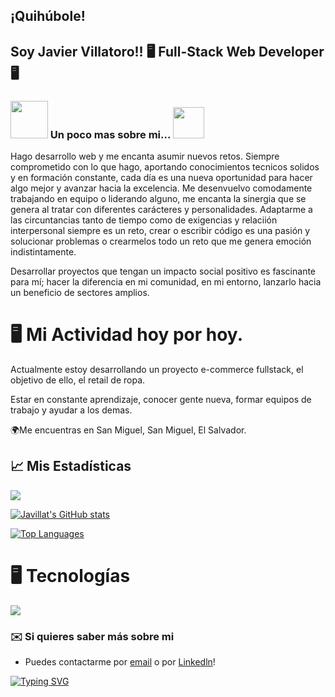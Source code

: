 ## ¡Quihúbole!

<!--
**Javillat/Javillat** is a ✨ _special_ ✨ repository because its `README.md` (this file) appears on your GitHub profile.

###
-->
<h2>Soy Javier Villatoro!!   🖥️  Full-Stack Web Developer 🖥️ </h2>

<!--<img align='right' src="https://media.giphy.com/media/26tn33aiTi1jkl6H6/giphy.gif" width="230">-->


<!--
[![Linkedin: Javier](https://img.shields.io/badge/Javier-blue?link=www.linkedin.com/in/javillatoro)]
[![GitHub: Javier](https://img.shields.io/github/followers/Javillat)
-->
### <img src="https://media.giphy.com/media/26tn33aiTi1jkl6H6/giphy.gif" width="60"> Un poco mas sobre mi... <img src="https://media.giphy.com/media/2IudUHdI075HL02Pkk/giphy.gif" width="50"> 

Hago desarrollo web y me encanta asumir nuevos retos. Siempre comprometido con lo que hago, aportando conocimientos tecnicos solidos y en formación constante, cada día es una nueva oportunidad para hacer algo mejor y avanzar hacia la excelencia. 
Me desenvuelvo comodamente trabajando en equipo o liderando alguno, me encanta la sinergia que se genera al tratar con diferentes carácteres y personalidades. Adaptarme a las circuntancias tanto de tiempo como de exigencias y relaciión interpersonal siempre es un reto, crear o escribir código es una pasión y solucionar problemas o crearmelos todo un reto que me genera emoción indistintamente.

Desarrollar proyectos que tengan un impacto social positivo es fascinante para mí; hacer la diferencia en mi comunidad, en mi entorno, lanzarlo hacia un beneficio de sectores amplios.

# 🖥️ Mi Actividad hoy por hoy.
Actualmente estoy desarrollando un proyecto e-commerce fullstack, el objetivo de ello, el retail de ropa.

Estar en constante aprendizaje, conocer gente nueva, formar equipos de trabajo y ayudar a los demas.

🌍Me encuentras en San Miguel, San Miguel, El Salvador.

## 📈 Mis Estadísticas
<a href="http://www.github.com/Javillat"><img src="https://github-readme-streak-stats.herokuapp.com/?user=Javillat&stroke=ffffff&background=1c1917&ring=0891b2&fire=0891b2&currStreakNum=ffffff&currStreakLabel=0891b2&sideNums=ffffff&sideLabels=ffffff&dates=ffffff&hide_border=true" /></a>

<a href="https://github.com/Javillat"><img src="https://github-readme-stats.vercel.app/api?username=Javillat&show_icons=true&hide=&count_private=true&title_color=0891b2&text_color=ffffff&icon_color=facc15&bg_color=1c1917&hide_border=true&show_icons=true" alt="Javillat's GitHub stats" /></a>

<a href="https://github.com/Javillat" align="left"><img src="https://github-readme-stats.vercel.app/api/top-langs/?username=Javillat&langs_count=10&title_color=0891b2&text_color=0891b2&icon_color=0891b2&bg_color=1c1917&hide_border=true&locale=en&custom_title=Top%20%Languages" alt="Top Languages" /></a>


# 🖥️ Tecnologías
<p align="left">
  <a href="https://skillicons.dev">
    <img src="https://skillicons.dev/icons?i=js,html,css,react,redux,nodejs,express,postgres,mysql,git,github,java,vercel,vscode,eclipse,jquery,materialui,discord&perline=8" />
  </a>
</p>



### ✉️ Si quieres saber más sobre mi
* Puedes contactarme por [email](mailto:wemakesoftx@gmail.com) o por [Linkedln](https://www.linkedin.com/in/javillatoro/)!




[![Typing SVG](https://readme-typing-svg.herokuapp.com?font=Fira+Code&pause=1000&multiline=true&width=550&height=100&lines=El+mundo+necesita+mas+gente+que+ame+lo+que+hace)](https://git.io/typing-svg)





<!--

Here are some ideas to get you started:

- 🔭 I’m currently working on ...
- 🌱 I’m currently learning ...
- 👯 I’m looking to collaborate on ...
- 🤔 I’m looking for help with ...
- 💬 Ask me about ...
- 📫 How to reach me: ...
- 😄 Pronouns: ...
- ⚡ Fun fact: ...
-->
